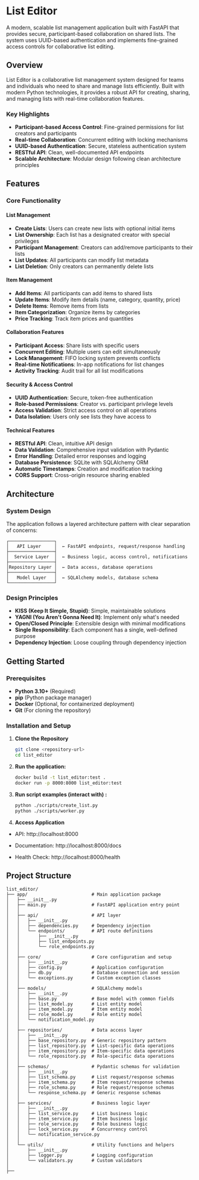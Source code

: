 
# List Editor

A modern, scalable list management application built with FastAPI that provides secure, participant-based collaboration on shared lists. The system uses UUID-based authentication and implements fine-grained access controls for collaborative list editing.

## Overview

List Editor is a collaborative list management system designed for teams and individuals who need to share and manage lists efficiently. Built with modern Python technologies, it provides a robust API for creating, sharing, and managing lists with real-time collaboration features.

### Key Highlights

- **Participant-based Access Control**: Fine-grained permissions for list creators and participants
- **Real-time Collaboration**: Concurrent editing with locking mechanisms
- **UUID-based Authentication**: Secure, stateless authentication system
- **RESTful API**: Clean, well-documented API endpoints
- **Scalable Architecture**: Modular design following clean architecture principles

## Features

### Core Functionality

#### List Management
-  **Create Lists**: Users can create new lists with optional initial items
-  **List Ownership**: Each list has a designated creator with special privileges
-  **Participant Management**: Creators can add/remove participants to their lists
-  **List Updates**: All participants can modify list metadata
-  **List Deletion**: Only creators can permanently delete lists

#### Item Management
-  **Add Items**: All participants can add items to shared lists
-  **Update Items**: Modify item details (name, category, quantity, price)
-  **Delete Items**: Remove items from lists
-  **Item Categorization**: Organize items by categories
-  **Price Tracking**: Track item prices and quantities

#### Collaboration Features
-  **Participant Access**: Share lists with specific users
-  **Concurrent Editing**: Multiple users can edit simultaneously
-  **Lock Management**: FIFO locking system prevents conflicts
-  **Real-time Notifications**: In-app notifications for list changes
-  **Activity Tracking**: Audit trail for all list modifications

#### Security & Access Control
-  **UUID Authentication**: Secure, token-free authentication
-  **Role-based Permissions**: Creator vs. participant privilege levels
-  **Access Validation**: Strict access control on all operations
-  **Data Isolation**: Users only see lists they have access to

#### Technical Features
-  **RESTful API**: Clean, intuitive API design
-  **Data Validation**: Comprehensive input validation with Pydantic
-  **Error Handling**: Detailed error responses and logging
-  **Database Persistence**: SQLite with SQLAlchemy ORM
-  **Automatic Timestamps**: Creation and modification tracking
-  **CORS Support**: Cross-origin resource sharing enabled

## Architecture

### System Design

The application follows a layered architecture pattern with clear separation of concerns:
```
┌─────────────────┐
│   API Layer     │  ← FastAPI endpoints, request/response handling
├─────────────────┤
│  Service Layer  │  ← Business logic, access control, notifications
├─────────────────┤
│Repository Layer │  ← Data access, database operations
├─────────────────┤
│   Model Layer   │  ← SQLAlchemy models, database schema
└─────────────────┘
```

### Design Principles

- **KISS (Keep It Simple, Stupid)**: Simple, maintainable solutions
- **YAGNI (You Aren't Gonna Need It)**: Implement only what's needed
- **Open/Closed Principle**: Extensible design with minimal modifications
- **Single Responsibility**: Each component has a single, well-defined purpose
- **Dependency Injection**: Loose coupling through dependency injection

## Getting Started

### Prerequisites

- **Python 3.10+** (Required)
- **pip** (Python package manager)
- **Docker** (Optional, for containerized deployment)
- **Git** (For cloning the repository)

### Installation and Setup

1. **Clone the Repository**
   ```bash
   git clone <repository-url>
   cd list_editor
   ```
2. **Run the application:**
   ```bash
   docker build -t list_editor:test .
   docker run -p 8000:8000 list_editor:test
   ```
3. **Run script examples (interact with) :**
   ```bash
   python ./scripts/create_list.py
   python ./scripts/worker.py
   ```

4. **Access Application**

- API: http://localhost:8000

- Documentation: http://localhost:8000/docs

- Health Check: http://localhost:8000/health

## Project Structure
```
list_editor/
├── app/                        # Main application package
│   ├── __init__.py
│   ├── main.py                 # FastAPI application entry point
│   │
│   ├── api/                    # API layer
│   │   ├── __init__.py
│   │   ├── dependencies.py     # Dependency injection
│   │   └── endpoints/          # API route definitions
│   │       ├── __init__.py
│   │       ├── list_endpoints.py
│   │       └── role_endpoints.py
│   │
│   ├── core/                   # Core configuration and setup
│   │   ├── __init__.py
│   │   ├── config.py           # Application configuration
│   │   ├── db.py               # Database connection and session
│   │   └── exceptions.py       # Custom exception classes
│   │
│   ├── models/                 # SQLAlchemy models
│   │   ├── __init__.py
│   │   ├── base.py             # Base model with common fields
│   │   ├── list_model.py       # List entity model
│   │   ├── item_model.py       # Item entity model
│   │   ├── role_model.py       # Role entity model
│   │   └── notification_model.py
│   │
│   ├── repositories/           # Data access layer
│   │   ├── __init__.py
│   │   ├── base_repository.py  # Generic repository pattern
│   │   ├── list_repository.py  # List-specific data operations
│   │   ├── item_repository.py  # Item-specific data operations
│   │   └── role_repository.py  # Role-specific data operations
│   │
│   ├── schemas/                # Pydantic schemas for validation
│   │   ├── __init__.py
│   │   ├── list_schema.py      # List request/response schemas
│   │   ├── item_schema.py      # Item request/response schemas
│   │   ├── role_schema.py      # Role request/response schemas
│   │   └── response_schema.py  # Generic response schemas
│   │
│   ├── services/               # Business logic layer
│   │   ├── __init__.py
│   │   ├── list_service.py     # List business logic
│   │   ├── item_service.py     # Item business logic
│   │   ├── role_service.py     # Role business logic
│   │   ├── lock_service.py     # Concurrency control
│   │   └── notification_service.py
│   │
│   └── utils/                  # Utility functions and helpers
│       ├── __init__.py
│       ├── logger.py           # Logging configuration
│       └── validators.py       # Custom validators
│
├──
```
